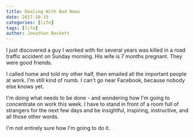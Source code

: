 ```yaml
---
title: Dealing With Bad News
date: 2017-10-15
categories: [life]
tags: [life]
author: Jonathan Beckett
---
```


I just discovered a guy I worked with for several years was killed in a road traffic accident on Sunday morning. His wife is 7 months pregnant. They were good friends.

I called home and told my other half, then emailed all the important people at work. I'm still kind of numb. I can't go near Facebook, because nobody else knows yet.

I'm doing what needs to be done - and wondering how I'm going to concentrate on work this week. I have to stand in front of a room full of strangers for the next few days and be insightful, inspiring, instructive, and all those other words.

I'm not entirely sure how I'm going to do it.